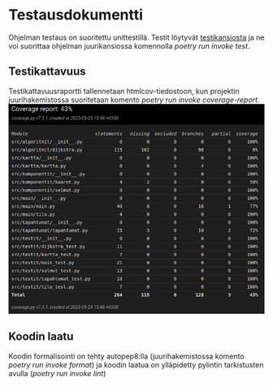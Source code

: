# Testausdokumentti

Ohjelman testaus on suoritettu unittestillä. Testit löytyvät [testikansiosta](https://github.com/ThomasGrundstrom/algoritmit-ai-harjoitustyo/tree/main/src/testit) ja ne voi suorittaa ohjelman juurikansiossa komennolla *poetry run invoke test*.


## Testikattavuus

Testikattavuusraportti tallennetaan htmlcov-tiedostoon, kun projektin juurihakemistossa suoritetaan komento *poetry run invoke coverage-report*.
![](./kuvat/algoritmit-ai-testikattavuus.png)


## Koodin laatu

Koodin formalisointi on tehty autopep8:lla (juurihakemistossa komento *poetry run invoke format*) ja koodin laatua on ylläpidetty pylintin tarkistusten avulla (*poetry run invoke lint*)
